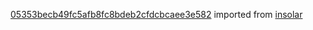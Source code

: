 [05353becb49fc5afb8fc8bdeb2cfdcbcaee3e582](https://github.com/insolar/insolar/commit/05353becb49fc5afb8fc8bdeb2cfdcbcaee3e582) imported from [insolar](https://github.com/insolar/insolar)
